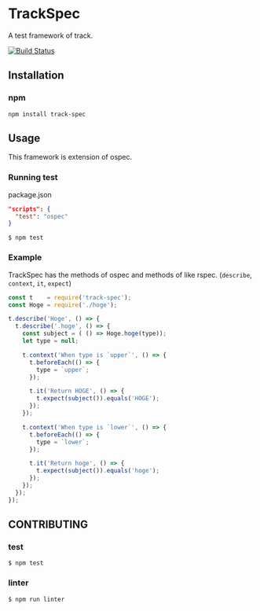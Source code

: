 # TrackSpec

A test framework of track.

[![Build Status](https://travis-ci.org/yosami-framework/track-spec.svg?branch=master)](https://travis-ci.org/yosami-framework/track-spec)

## Installation

### npm

```shell
npm install track-spec
```

## Usage

This framework is extension of ospec.

### Running test

package.json

```json
"scripts": {
  "test": "ospec"
}
```

```shell
$ npm test
```

### Example

TrackSpec has the methods of ospec and methods of like rspec. (`describe`, `context`, `it`, `expect`)

```javascript
const t    = require('track-spec');
const Hoge = require('./hoge');

t.describe('Hoge', () => {
  t.describe('.hoge', () => {
    const subject = ( () => Hoge.hoge(type));
    let type = null;

    t.context('When type is `upper`', () => {
      t.beforeEach(() => {
        type = `upper`;
      });

      t.it('Return HOGE', () => {
        t.expect(subject()).equals('HOGE');
      });
    });

    t.context('When type is `lower`', () => {
      t.beforeEach(() => {
        type = `lower`;
      });

      t.it('Return hoge', () => {
        t.expect(subject()).equals('hoge');
      });
    });
  });
});
```

## CONTRIBUTING

### test

```
$ npm test
```

### linter

```
$ npm run linter
```
